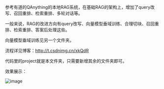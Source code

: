 参考有道的QAnything的本地RAG系统，在基础RAG的架构上，增加了query改写、召回重排、检索重排、多轮对话等。

一般来说，RAG的改进方向有query改写、向量模型垂域训练、合理切块、召回重排、检索重排、答案后处理这些。

向量模型垂域训练见另一个文件夹。

流程详见博客：http://t.csdnimg.cn/xkQdR

代码里的project就是本文件夹，只需要新增其余的文件夹即可。

效果展示：

![image](https://github.com/stay-leave/enhance_llm/assets/58450966/eac0abf7-0de4-4da5-ba10-4d8ebdb13a4a)
